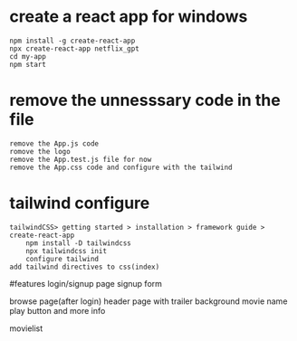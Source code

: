 # create a react app for windows
    npm install -g create-react-app    
    npx create-react-app netflix_gpt     
    cd my-app      
    npm start 
# remove the unnesssary code in the file
    remove the App.js code
    romove the logo
    remove the App.test.js file for now
    remove the App.css code and configure with the tailwind

# tailwind configure 
    tailwindCSS> getting started > installation > framework guide > create-react-app
        npm install -D tailwindcss
        npx tailwindcss init
        configure tailwind
    add tailwind directives to css(index)


#features
login/signup page
signup form

browse page(after login)
 header 
 page with trailer background
 movie name
 play button and more info

movielist



